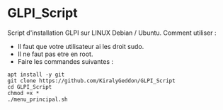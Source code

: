 # GLPI_Script
Script d'installation GLPI sur LINUX Debian / Ubuntu.
Comment utiliser :

- Il faut que votre utilisateur ai les droit sudo.
- Il ne faut pas etre en root.
- Faire les commandes suivantes :
```
apt install -y git
git clone https://github.com/KiralyGeddon/GLPI_Script
cd GLPI_Script
chmod +x *
./menu_principal.sh
```
